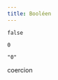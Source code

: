 ```yaml
---
title: Booléen
---
```


<pre><code>false</pre></code>
<script>if (false) document.write('vrai'); else document.write('faux');</script>

<pre><code>0</pre></code>
<script>if (0) document.write('vrai'); else document.write('faux');</script>

<pre><code>"0"</pre></code>
<script>if ("0") document.write('vrai'); else document.write('faux');</script>

<script>document.write(false == "0.0");</script>

<script>document.write(false == "000");</script>

<script>document.write(false == "0.00");</script>

<script>document.write(false == "");</script>

<script>document.write(false == {});</script>

<script>document.write(false == []);</script>


<script>document.write(false == null);</script>

<script>document.write(false == undefined);</script>


<script>document.write(false == NaN);</script>
coercion
<script>
if ([0]) {
    document.write([0] == true); //false
    document.write(!![0]); //true
}

if ("potato") {
    document.write("potato" == false); //false
    document.write("potato" == true); //false
}
</script>
